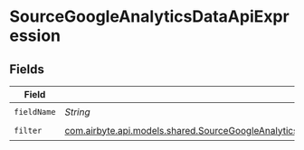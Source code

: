 # SourceGoogleAnalyticsDataApiExpression


## Fields

| Field                                                                                                                                                                                                         | Type                                                                                                                                                                                                          | Required                                                                                                                                                                                                      | Description                                                                                                                                                                                                   |
| ------------------------------------------------------------------------------------------------------------------------------------------------------------------------------------------------------------- | ------------------------------------------------------------------------------------------------------------------------------------------------------------------------------------------------------------- | ------------------------------------------------------------------------------------------------------------------------------------------------------------------------------------------------------------- | ------------------------------------------------------------------------------------------------------------------------------------------------------------------------------------------------------------- |
| `fieldName`                                                                                                                                                                                                   | *String*                                                                                                                                                                                                      | :heavy_check_mark:                                                                                                                                                                                            | N/A                                                                                                                                                                                                           |
| `filter`                                                                                                                                                                                                      | [com.airbyte.api.models.shared.SourceGoogleAnalyticsDataApiSchemasCustomReportsArrayDimensionFilterFilter](../../models/shared/SourceGoogleAnalyticsDataApiSchemasCustomReportsArrayDimensionFilterFilter.md) | :heavy_check_mark:                                                                                                                                                                                            | N/A                                                                                                                                                                                                           |